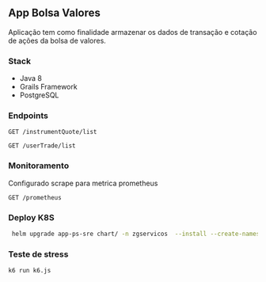 ## App Bolsa Valores

Aplicação tem como finalidade armazenar os dados de transação e cotação de ações da bolsa de valores.


### Stack
- Java 8
- Grails Framework
- PostgreSQL

### Endpoints

`GET /instrumentQuote/list`

`GET /userTrade/list`

### Monitoramento
Configurado scrape para metrica prometheus

`GET /prometheus`

### Deploy K8S

```bash
 helm upgrade app-ps-sre chart/ -n zgservicos  --install --create-namespace
```
### Teste de stress

```bash
k6 run k6.js
```
